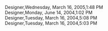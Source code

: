 ﻿Designer,Wednesday, March 16, 2005,1:48 PM  Designer,Monday, June 14, 2004,1:02 PM  Designer,Tuesday, March 16, 2004,5:08 PM  Designer,Tuesday, March 16, 2004,5:03 PM